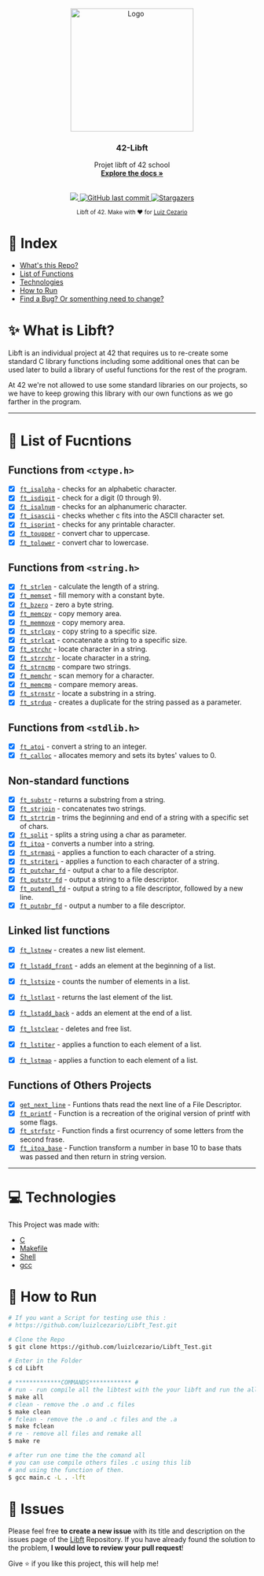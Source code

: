 <br />
<p align="center">
  <a href="https://raw.githubusercontent.com/othneildrew/Best-README-Template/master/images/logo.png">
    <img src="https://upload.wikimedia.org/wikipedia/commons/thumb/8/8d/42_Logo.svg/1200px-42_Logo.svg.png" alt="Logo" width="250" height="250">
  </a>

  <h3 align="center">42-Libft</h3>

  <p align="center">
    Projet libft of 42 school
    <br />
    <a href="https://github.com/JohnDbe/42-Libft/blob/master/README.md"><strong>Explore the docs »</strong></a>
    <br />
    <br />
  </p>
</p>


<p align="center">	

  <a aria-label="Completed" href="https://www.42sp.org.br/">
    <img src="https://img.shields.io/badge/42.sp-Libft-682998?logo="></img>
  </a>
  <a href="https://github.com/luizlcezario/Libft/commits/master">
    <img alt="GitHub last commit" src="https://img.shields.io/github/last-commit/luizlcezario/Libft?color=682998">
  </a> 

  <a href="https://github.com/luizlcezario/Libft/stargazers">
    <img alt="Stargazers" src="https://img.shields.io/github/stars/luizlcezario/Libft?color=682998&logo=github">
  </a>
</p>

<div align="center">
  <sub>Libft of 42. Make with ❤︎ for
        <a href="https://github.com/luizlcezario">Luiz Cezario</a> 
    </a>
  </sub>
</div>


# :pushpin: Index

* [What's this Repo?](#sparkles-What-is-Libft?)
* [List of Functions](#bookmark_tabs-List-of-Fucntions)
* [Technologies](#computer-Technologies)
* [How to Run](#construction_worker-How-to-Run)
* [Find a Bug? Or somenthing need to change?](#bug-Issues)

# :sparkles: What is Libft?

Libft is an individual project at 42 that requires us to re-create some standard C library functions including some additional ones that can be used later to build a library of useful functions for the rest of the program.

At 42 we're not allowed to use some standard libraries on our projects, so we have to keep growing this library with our own functions as we go farther in the program.

---

# :bookmark_tabs: List of Fucntions

## Functions from `<ctype.h>`

- [x] [`ft_isalpha`](Part1/ft_isalpha.c)	- checks for an alphabetic character.
- [x] [`ft_isdigit`](Part1/ft_isdigit.c)	- check for a digit (0 through 9).
- [x] [`ft_isalnum`](Part1/ft_isalnum.c)	- checks for an alphanumeric character.
- [x] [`ft_isascii`](Part1/ft_isascii.c)	- checks whether c fits into the ASCII character set.
- [x] [`ft_isprint`](Part1/ft_isprint.c)	- checks for any printable character.
- [x] [`ft_toupper`](Part1/ft_toupper.c)	- convert char to uppercase.
- [x] [`ft_tolower`](Part1/ft_tolower.c)	- convert char to lowercase.

## Functions from `<string.h>`

- [x] [`ft_strlen`](Part1/ft_strlen.c)	- calculate the length of a string.
- [x] [`ft_memset`](Part1/ft_memset.c)	- fill memory with a constant byte.
- [x] [`ft_bzero`](Part1/ft_bzero.c)	- zero a byte string.
- [x] [`ft_memcpy`](Part1/ft_memcpy.c)	- copy memory area.
- [x] [`ft_memmove`](Part1/ft_memmove.c)	- copy memory area.
- [x] [`ft_strlcpy`](Part1/ft_strlcpy.c)	- copy string to a specific size.
- [x] [`ft_strlcat`](Part1/ft_strlcat.c)	- concatenate a string to a specific size.
- [x] [`ft_strchr`](Part1/ft_strchr.c)	- locate character in a string.
- [x] [`ft_strrchr`](Part1/ft_strrchr.c)	- locate character in a string.
- [x] [`ft_strncmp`](Part1/ft_strncmp.c)	- compare two strings.
- [x] [`ft_memchr`](Part1/ft_memchr.c)	- scan memory for a character.
- [x] [`ft_memcmp`](Part1/ft_memcmp.c)	- compare memory areas.
- [x] [`ft_strnstr`](Part1/ft_strnstr.c)	- locate a substring in a string.
- [x] [`ft_strdup`](Part1/ft_strdup.c)	- creates a duplicate for the string passed as a parameter.

## Functions from `<stdlib.h>`
- [x] [`ft_atoi`](Part1/ft_atoi.c)	- convert a string to an integer.
- [x] [`ft_calloc`](Part1/ft_calloc.c)	- allocates memory and sets its bytes' values to 0.

## Non-standard functions
- [x] [`ft_substr`](Part2/ft_substr.c)	- returns a substring from a string.
- [x] [`ft_strjoin`](Part2/ft_strjoin.c)	- concatenates two strings.
- [x] [`ft_strtrim`](Part2/ft_strtrim.c)	- trims the beginning and end of a string with a specific set of chars.
- [x] [`ft_split`](Part2/ft_split.c)	- splits a string using a char as parameter.
- [x] [`ft_itoa`](Part2/ft_itoa.c)	- converts a number into a string.
- [x] [`ft_strmapi`](Part2/ft_strmapi.c)	- applies a function to each character of a string.
- [x] [`ft_striteri`](Part2/ft_striteri.c)	- applies a function to each character of a string.
- [x] [`ft_putchar_fd`](Part2/ft_putchar_fd.c)	- output a char to a file descriptor.
- [x] [`ft_putstr_fd`](Part2/ft_putstr_fd.c)	- output a string to a file descriptor.
- [x] [`ft_putendl_fd`](Part2/ft_putendl_fd.c)	- output a string to a file descriptor, followed by a new line.
- [x] [`ft_putnbr_fd`](Part2/ft_putnbr_fd.c)	- output a number to a file descriptor.

## Linked list functions

- [x] [`ft_lstnew`](Bonus/ft_lstnew.c)	- creates a new list element.
- [x] [`ft_lstadd_front`](Bonus/ft_lstadd_front.c)	- adds an element at the beginning of a list.
- [x] [`ft_lstsize`](Bonus/ft_lstsize.c)	- counts the number of elements in a list.
- [x] [`ft_lstlast`](Bonus/ft_lstlast.c)	- returns the last element of the list.
- [x] [`ft_lstadd_back`](Bonus/ft_lstadd_back.c)	- adds an element at the end of a list.
- [x] [`ft_lstclear`](Bonus/ft_lstclear.c)	- deletes and free list.
- [x] [`ft_lstiter`](Bonus/ft_lstiter.c)	- applies a function to each element of a list.
- [x] [`ft_lstmap`](Bonus/ft_lstmap.c)	- applies a function to each element of a list.


## Functions of Others Projects

- [x] [`get_next_line`](https://github.com/luizlcezario/get_next_line)	- Funtions thats read the next line of a File Descriptor.
- [x] [`ft_printf`](https://github.com/Face-Tattoo/ft_printf)	- Function is a recreation of the original version of printf with some flags.
- [x] [`ft_strfstr`](Others/ft_strfstr.c)	- Function finds a first ocurrency of some letters from the second frase.
- [x] [`ft_itoa_base`](Others/ft_itoa_base.c)	- Function transform a number in base 10 to base thats was passed and then return in string version.

---

# :computer: Technologies

This Project was made with:

* [C](https://devdocs.io/)
* [Makefile](https://www.gnu.org/software/make/manual/make.html)
* [Shell](https://unixguide.readthedocs.io/en/latest/unixcheatsheet/)
* [gcc](https://terminaldeinformacao.com/2015/10/08/como-instalar-e-configurar-o-gcc-no-windows-mingw/)

# :construction_worker: How to Run
```bash
# If you want a Script for testing use this :
# https://github.com/luizlcezario/Libft_Test.git

# Clone the Repo
$ git clone https://github.com/luizlcezario/Libft_Test.git

# Enter in the Folder
$ cd Libft

# *************COMMANDS************ #
# run - run compile all the libtest with the your libft and run the all tests
$ make all
# clean - remove the .o and .c files 
$ make clean
# fclean - remove the .o and .c files and the .a
$ make fclean
# re - remove all files and remake all
$ make re

# after run one time the the comand all 
# you can use compile others files .c using this lib 
# and using the function of then.
$ gcc main.c -L . -lft

```


# :bug: Issues

Please feel free **to create a new issue** with its title and description on the issues page of the [Libft](https://github.com/luizlcezario/Libft/issues) Repository. If you have already found the solution to the problem, **I would love to review your pull request**!


Give ⭐️ if you like this project, this will help me!
